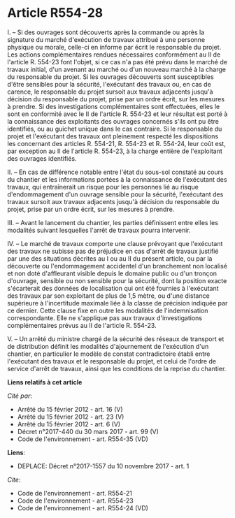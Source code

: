 # Article R554-28

I. – Si des ouvrages sont découverts après la commande ou après la signature du marché d'exécution de travaux attribué à une
personne physique ou morale, celle-ci en informe par écrit le responsable du projet. Les actions complémentaires rendues
nécessaires conformément au II de l'article R. 554-23 font l'objet, si ce cas n'a pas été prévu dans le marché de travaux
initial, d'un avenant au marché ou d'un nouveau marché à la charge du responsable du projet. Si les ouvrages découverts sont
susceptibles d'être sensibles pour la sécurité, l'exécutant des travaux ou, en cas de carence, le responsable du projet
sursoit aux travaux adjacents jusqu'à décision du responsable du projet, prise par un ordre écrit, sur les mesures à prendre.
Si des investigations complémentaires sont effectuées, elles le sont en conformité avec le II de l'article R. 554-23 et leur
résultat est porté à la connaissance des exploitants des ouvrages concernés s'ils ont pu être identifiés, ou au guichet
unique dans le cas contraire. Si le responsable du projet et l'exécutant des travaux ont pleinement respecté les dispositions
les concernant des articles R. 554-21, R. 554-23 et R. 554-24, leur coût est, par exception au II de l'article R. 554-23, à
la charge entière de l'exploitant des ouvrages identifiés.

II. – En cas de différence notable entre l'état du sous-sol constaté au cours du chantier et les informations portées à la
connaissance de l'exécutant des travaux, qui entraînerait un risque pour les personnes lié au risque d'endommagement d'un
ouvrage sensible pour la sécurité, l'exécutant des travaux sursoit aux travaux adjacents jusqu'à décision du responsable du
projet, prise par un ordre écrit, sur les mesures à prendre.

III. – Avant le lancement du chantier, les parties définissent entre elles les modalités suivant lesquelles l'arrêt de
travaux pourra intervenir.

IV. – Le marché de travaux comporte une clause prévoyant que l'exécutant des travaux ne subisse pas de préjudice en cas
d'arrêt de travaux justifié par une des situations décrites au I ou au II du présent article, ou par la découverte ou
l'endommagement accidentel d'un branchement non localisé et non doté d'affleurant visible depuis le domaine public ou d'un
tronçon d'ouvrage, sensible ou non sensible pour la sécurité, dont la position exacte s'écarterait des données de
localisation qui ont été fournies à l'exécutant des travaux par son exploitant de plus de 1,5 mètre, ou d'une distance
supérieure à l'incertitude maximale liée à la classe de précision indiquée par ce dernier. Cette clause fixe en outre les
modalités de l'indemnisation correspondante. Elle ne s'applique pas aux travaux d'investigations complémentaires prévus au II
de l'article R. 554-23.

V. – Un arrêté du ministre chargé de la sécurité des réseaux de transport et de distribution définit les modalités
d'ajournement de l'exécution d'un chantier, en particulier le modèle de constat contradictoire établi entre l'exécutant des
travaux et le responsable du projet, et celui de l'ordre de service d'arrêt de travaux, ainsi que les conditions de la
reprise du chantier.

**Liens relatifs à cet article**

_Cité par_:

  - Arrêté du 15 février 2012 - art. 16 (V)
  - Arrêté du 15 février 2012 - art. 23 (V)
  - Arrêté du 15 février 2012 - art. 6 (V)
  - Décret n°2017-440 du 30 mars 2017 - art. 99 (V)
  - Code de l'environnement - art. R554-35 (VD)

**Liens**:

  - DEPLACE: Décret n°2017-1557 du 10 novembre 2017 - art. 1

_Cite_:

  - Code de l'environnement - art. R554-21
  - Code de l'environnement - art. R554-23
  - Code de l'environnement - art. R554-24 (VD)
